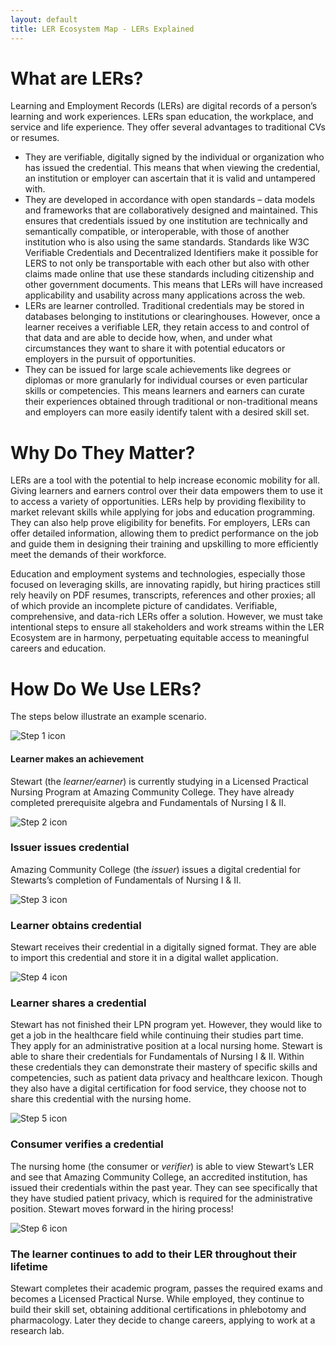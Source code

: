 ```yaml
---
layout: default
title: LER Ecosystem Map - LERs Explained
---
```

<div class="container-fluid">
    <div class="row mx-4 py-3">
        <div class="col">
            <h1>What are LERs?</h1>
        </div>
    </div>
    <div class="row mx-4">
        <div class="col">
            <p>Learning and Employment Records (LERs) are digital records of a person’s learning and work experiences. LERs span education, the workplace, and service and life experience. They offer several advantages to traditional CVs or resumes.</p>
            <ul class="list">
                <li>They are verifiable, digitally signed by the individual or organization who has issued the credential. This means that when viewing the credential, an institution or employer can ascertain that it is valid and untampered with.</li>
                <li>They are developed in accordance with open standards – data models and frameworks that are collaboratively designed and maintained. This ensures that credentials issued by one institution are technically and semantically compatible, or interoperable, with those of another institution who is also using the same standards. Standards like W3C Verifiable Credentials and Decentralized Identifiers make it possible for LERS to not only be transportable with each other but also with other claims made online that use these standards including citizenship and other government documents. This means that LERs will have increased applicability and usability across many applications across the web.
                </li>
                <li>LERs are learner controlled. Traditional credentials may be stored in databases belonging to institutions or clearinghouses. However, once a learner receives a verifiable LER, they retain access to and control of that data and are able to decide how, when, and under what circumstances they want to share it with potential educators or employers in the pursuit of opportunities.</li>
                <li>They can be issued for large scale achievements like degrees or diplomas or more granularly for individual courses or even particular skills or competencies. This means learners and earners can curate their experiences obtained through traditional or non-traditional means and employers can more easily identify talent with a desired skill set.</li>
            </ul>
        </div>
    </div>
    <div class="row mx-4 py-3">
        <div class="col">
            <h1>Why Do They Matter?</h1>
        </div>
    </div>
    <div class="row mx-4">
        <div class="col">
            <p>LERs are a tool with the potential to help increase economic mobility for all. Giving learners and earners control over their data empowers them to use it to access a variety of opportunities.  LERs help by providing flexibility to  market relevant skills while applying for jobs and education programming. They can also help prove eligibility for benefits. For employers, LERs can offer detailed information, allowing them to predict performance on the job and guide them in designing their training and upskilling to more efficiently meet the demands of their workforce. </p> 
            <p>Education and employment systems and technologies, especially those focused on leveraging skills, are innovating rapidly, but hiring practices still rely heavily on PDF resumes, transcripts, references and other proxies; all of which provide an incomplete picture of candidates. Verifiable, comprehensive, and data-rich LERs offer a solution. However, we must take intentional steps to ensure all stakeholders and work streams within the LER Ecosystem are in harmony, perpetuating equitable access to meaningful careers and education. </p>
        </div>
    </div>
    <div class="row mx-4 py-3">
        <div class="col">
            <h1>How Do We Use LERs?</h1>
            <p>The steps below illustrate an example scenario.</p>
        </div>
    </div>
    <div class="row mx-4 py-3">
         <div class="col-sm-2 text-center">
            <img class="w-50" src="./images/LERs-explained-step01-sm.png" loading="lazy" alt="Step 1 icon"/>
        </div>
        <div class="col-sm-10">
            <h4>Learner makes an achievement</h4>
            <p>Stewart (the <i>learner/earner</i>) is currently studying in a Licensed Practical Nursing Program at Amazing Community College. They have already completed prerequisite algebra and Fundamentals of Nursing I & II.</p>
        </div>
    </div>
    <div class="row mx-4 py-3">
        <div class="col-sm-2 text-center">
            <img class="w-50" src="./images/LERs-explained-step02-sm.png" loading="lazy" alt="Step 2 icon"/>
        </div>
        <div class="col-sm-10">
            <h3>Issuer issues credential</h3>
            <p>Amazing Community College (the <i>issuer</i>) issues a digital credential for Stewarts’s completion of Fundamentals of Nursing I & II.</p>
        </div>
    </div>
    <div class="row mx-4 py-3">
        <div class="col-sm-2 text-center">
            <img class="w-50" src="./images/LERs-explained-step03-sm.png" loading="lazy" alt="Step 3 icon"/>
        </div>
        <div class="col-sm-10">
            <h3>Learner obtains credential</h3>
            <p>Stewart receives their credential in a digitally signed format. They are able to import this credential and store it in a digital wallet application. </p>
        </div>
    </div>
    <div class="row mx-4 py-3">
        <div class="col-sm-2 text-center">
            <img class="w-50" src="./images/LERs-explained-step04-sm.png" loading="lazy" alt="Step 4 icon"/>
        </div>
        <div class="col-sm-10">
            <h3>Learner shares a credential</h3>
            <p>Stewart has not finished their LPN program yet. However, they would like to get a job in the healthcare field while continuing their studies part time. They apply for an administrative position at a local nursing home. Stewart is able to share their credentials for Fundamentals of Nursing I & II. Within these credentials they can demonstrate their mastery of specific skills and competencies, such as patient data privacy and healthcare lexicon. Though they also have a digital certification for food service, they choose not to share this credential with the nursing home. </p>
        </div>
    </div>
    <div class="row mx-4 py-3">
        <div class="col-sm-2 text-center">
            <img class="w-50" src="./images/LERs-explained-step05-sm.png" loading="lazy" alt="Step 5 icon"/>
        </div>
        <div class="col-sm-10">
            <h3>Consumer verifies a credential</h3>
            <p>The nursing home (the consumer or <i>verifier</i>) is able to view Stewart’s LER and see that Amazing Community College, an accredited institution, has issued their credentials within the past year. They can see specifically that they have studied patient privacy, which is required for the administrative position. Stewart moves forward in the hiring process!</p>
        </div>
    </div>
    <div class="row mx-4 py-3">
        <div class="col-sm-2 text-center">
            <img class="w-50" src="./images/LERs-explained-step06-sm.png" loading="lazy" alt="Step 6 icon"/>
         </div>
         <div class="col-sm-10">
            <h3> The learner continues to add to their LER throughout their lifetime</h3>
            <p>Stewart completes their academic program, passes the required exams and becomes a Licensed Practical Nurse. While employed, they continue to build their skill set, obtaining additional certifications in phlebotomy and pharmacology. Later they decide to change careers, applying to work at a research lab. </p>
        </div>
    </div>
</div>